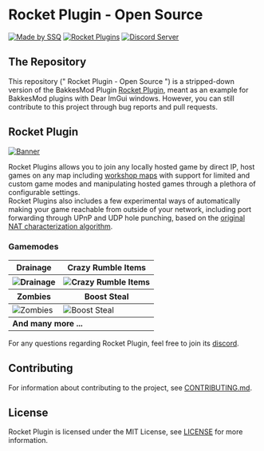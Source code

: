 # Rocket Plugin - Open Source
[![Made by SSQ](https://img.shields.io/badge/Made%20by-SSQ%E2%9B%84-lightgrey)]()
[![Rocket Plugins](https://img.shields.io/badge/downloads-172k-blue)](https://bakkesplugins.com/plugins/view/26)
[![Discord Server](https://img.shields.io/discord/667692939236868096)](https://discord.gg/hWPX9tq)
<!---[![Build Status](https://github.com/Stanbroek/RocketPlugin/workflows/build/badge.svg)](https://github.com/Stanbroek/RocketPlugin/actions?workflow=build)-->

## The Repository
This repository (" Rocket Plugin - Open Source ") is a stripped-down version of the BakkesMod Plugin [Rocket Plugin](https://bakkesplugins.com/plugins/view/26),
meant as an example for BakkesMod plugins with Dear ImGui windows. However, you can still contribute to this project through bug reports and pull requests.

## Rocket Plugin
<a href="https://bakkesplugins.com/plugins/view/26">
  <img src="https://d1des3ogmwbyhn.cloudfront.net/uploads/Stanbroek_11ec7f8de428c9ef147776c886f6862fc349cdf48b9ea343ba0eb5136a269d11.png" alt="Banner" title="Banner">
</a>
  
Rocket Plugins allows you to join any locally hosted game by direct IP, host games on any map including [workshop maps](https://steamcommunity.com/app/252950/workshop/) with support for limited and custom game modes and manipulating hosted games through a plethora of configurable settings.  
Rocket Plugins also includes a few experimental ways of automatically making your game reachable from outside of your network, including port forwarding through UPnP and UDP hole punching, based on the [original NAT characterization algorithm](https://en.wikipedia.org/wiki/STUN#Original_NAT_characterization_algorithm).

### Gamemodes
<table>
  <thead>
    <tr>
      <th>Drainage</th>
      <th>Crazy Rumble Items</th>
    </tr>
  </thead>
  <tbody>
    <tr>
      <th><img src="https://i.giphy.com/media/j29tQpGWVvYpdbEQIQ/giphy.webp" alt="Drainage" title="Drainage"></th>
      <th><img src="https://i.giphy.com/media/jQsSVVP2nvkPjelDXj/giphy.webp" alt="Crazy Rumble Items" title="Crazy Rumble Items"></th>
    </tr>
  </tbody>
  <thead>
    <tr>
      <th>Zombies</th>
      <th>Boost Steal</th>
    </tr>
  </thead>
  <tbody>
    <tr>
      <td><img src="https://i.giphy.com/media/gL9ZKfVGETH2XJoqj8/giphy.webp" alt="Zombies" title="Zombies"></td>
      <td><img src="https://i.giphy.com/media/cmlyhA2kzF85UpAT3B/giphy.webp" alt="Boost Steal" title="Boost Steal"></td>
    </tr>
  </tbody>
  <tbody>
    <tr>
      <td colspan="2"><b>And many more ...</b></th>
    </tr>
  </tbody>
</table>

For any questions regarding Rocket Plugin, feel free to join its [discord](https://discord.gg/hWPX9tq).

## Contributing
For information about contributing to the project, see [CONTRIBUTING.md](CONTRIBUTING.md).

## License
Rocket Plugin is licensed under the MIT License, see [LICENSE](LICENSE) for more information.
